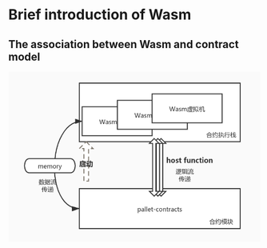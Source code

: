 # Brief introduction of Wasm

## The association between Wasm and contract model
![](./imgs/wasm.jpg)
